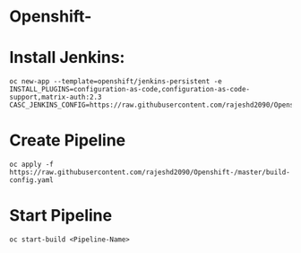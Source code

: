 # Openshift-

# Install Jenkins:
    oc new-app --template=openshift/jenkins-persistent -e INSTALL_PLUGINS=configuration-as-code,configuration-as-code-support,matrix-auth:2.3 CASC_JENKINS_CONFIG=https://raw.githubusercontent.com/rajeshd2090/Openshift-/master/Jenkins.yaml

# Create Pipeline

    oc apply -f https://raw.githubusercontent.com/rajeshd2090/Openshift-/master/build-config.yaml
   
# Start Pipeline
    oc start-build <Pipeline-Name>
